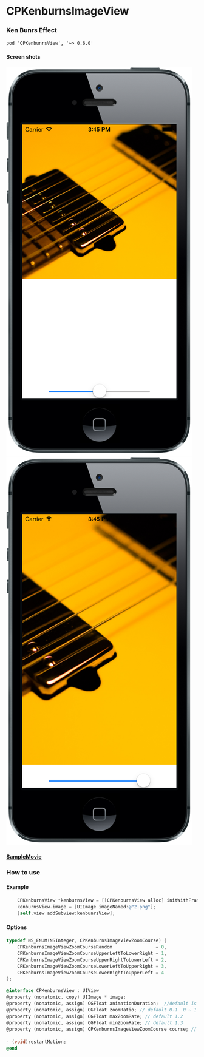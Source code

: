 CPKenburnsImageView
===================
### Ken Bunrs Effect

```
pod 'CPKenbunrsView', '~> 0.6.0'
```

#### Screen shots
![screenshot1](screenshot1.png)
![screenshot1](screenshot2.png)
#### [SampleMovie](http://f.cl.ly/items/3R0n3x291924413z1Y44/sampleMovie.mp4)


### How to use
#### Example

```Objective-C
    CPKenburnsView *kenburnsView = [[CPKenburnsView alloc] initWithFrame:CGRectMake(0, 0, 320, 320)];
    kenburnsView.image = [UIImage imageNamed:@"2.png"];
    [self.view addSubview:kenbunrsView];
```

#### Options

```Objective-C
typedef NS_ENUM(NSInteger, CPKenburnsImageViewZoomCourse) {
    CPKenburnsImageViewZoomCourseRandom                = 0,
    CPKenburnsImageViewZoomCourseUpperLeftToLowerRight = 1,
    CPKenburnsImageViewZoomCourseUpperRightToLowerLeft = 2,
    CPKenburnsImageViewZoomCourseLowerLeftToUpperRight = 3,
    CPKenburnsImageViewZoomCourseLowerRightToUpperLeft = 4
};
```

```Objective-C
@interface CPKenburnsView : UIView
@property (nonatomic, copy) UIImage * image;
@property (nonatomic, assign) CGFloat animationDuration;  //default is 13.f
@property (nonatomic, assign) CGFloat zoomRatio; // default 0.1  0 ~ 1
@property (nonatomic, assign) CGFloat maxZoomRate; // default 1.2
@property (nonatomic, assign) CGFloat minZoomRate; // default 1.3
@property (nonatomic, assign) CPKenburnsImageViewZoomCourse course; // default is 0

- (void)restartMotion;
@end
```
